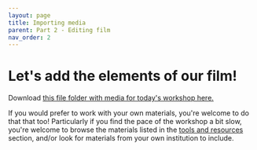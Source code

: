 ```yaml
---
layout: page
title: Importing media
parent: Part 2 - Editing film
nav_order: 2
---
```

# Let's add the elements of our film!

Download [this file folder with media for today's workshop here.](https://we.tl/t-pthCfpYixV)

If you would prefer to work with your own materials, you're welcome to do that that too!
Particularly if you find the pace of the workshop a bit slow, you're welcome to browse the materials listed in the [tools and resources](https://clairiel.github.io/Making_Movies_For_Archivists/Foundations/tools-and-resources.html) section, and/or look for materials from your own institution to include.
